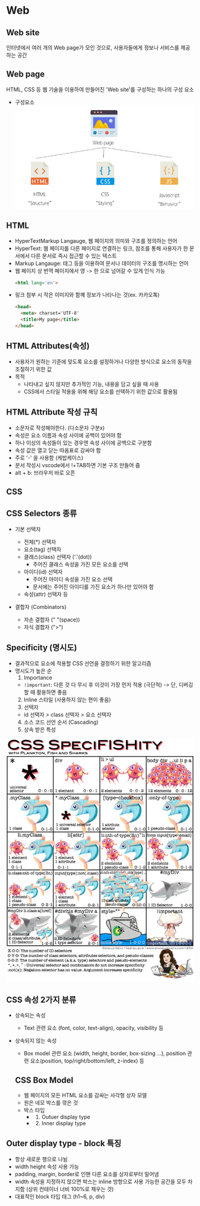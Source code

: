 # Web
## Web site
인터넷에서 여러 개의 Web page가 모인 것으로, 사용자들에게 정보나 서비스를 제공하는 공간

## Web page
HTML, CSS 등 웹 기술을 이용하여 만들어진 'Web site'를 구성하는 하나의 구성 요소
- 구성요소   
  ![웹페이지의 구성요소](image.png)   
  
## HTML
- HyperTextMarkup Langauge, 웹 페이지의 의미와 구조를 정의하는 언어
- HyperText: 웹 페이지를 다른 페이지로 연결하는 링크, 참조를 통해 사용자가 한 문서에서 다른 문서로 즉시 접근할 수 있는 텍스트
- Markup Langauge: 태그 등을 이용하여 문서나 데이터의 구조를 명시하는 언어
- 웹 페이지 상 번역 페이지에서 영 -> 한 으로 넘어갈 수 있게 인식 가능 
  ```html
  <html lang='en'>
  ```
- 링크 첨부 시 작은 이미지와 함꼐 정보가 나타나는 것(ex. 카카오톡)
  ```html
  <head>
    <meta> charset='UTF-8'
    <title>My page</title>
  </head>
  ```

## HTML Attributes(속성)
- 사용자가 원하는 기준에 맞도록 요소를 설정하거나 다양한 방식으로 요소의 동작을 조절하기 위한 값
- 목적
  - 나타내고 싶지 않지만 추가적인 기능, 내용을 담고 싶을 때 사용
  - CSS에서 스타일 적용을 위해 해당 요소를 선택하기 위한 값으로 활용됨

## HTML Attribute 작성 규칙
- 소문자로 작성해야한다. (다소문자 구분x)
- 속성은 요소 이름과 속성 사이에 공백이 있어야 함
- 하나 이상의 속성들이 있는 경우엔 속성 사이에 공백으로 구분함
- 속성 값은 열고 닫는 따옴표로 감싸야 함
- 주로 '-' 을 사용함 (케밥케이스)
- 문서 작성시 vscode에서 !+TAB하면 기본 구조 만들어 줌
- alt + b: 브라우저 바로 오픈

## CSS 
## CSS Selectors 종류
- 기본 선택자
  - 전체(*) 선택자
  - 요소(tag) 선택자
  - 클래스(class) 선택자 ('.'(dot))
    - 주어진 클래스 속성을 가진 모든 요소를 선택
  - 아이디(id) 선택자
    - 주어진 아이디 속성을 가진 요소 선택
    - 문서에는 주어진 아이디를 가진 요소가 하나만 있어야 함
  - 속성(attr) 선택자 등

- 결합자 (Combinators)
  - 자손 결합자 (" "(space))
  - 자식 결합자 (">")

## Specificity (명시도)
- 결과적으로 요소에 적용할 CSS 선언을 결정하기 위한 알고리즘
- 명시도가 높은 순
  1. Importance   
    - `!important`: 다른 것 다 무시 후 이것이 가장 먼저 적용 (극단적) -> 단, 디버깅할 때 활용하면 좋음
  2. Inline 스타일 (사용하지 않는 편이 좋음)
  3. 선택자
   - id 선택자 > class 선택자 > 요소 선택자
  4. 소스 코드 선언 순서 (Cascading)
  5. 상속 받은 특성  

![명시도 시각화](image-1.png)


## CSS 속성 2가지 분류
- 상속되는 속성
  - Text 관련 요소 (font, color, text-align), opacity, visibility 등
- 상속되지 않는 속성
  - Box model 관련 요소 (width, height, border, box-sizing ...), position 관련 요소(position, top/right/bottom/left, z-index) 등

  ## CSS Box Model
  - 웹 페이지의 모든 HTML 요소를 감싸는 사각형 상자 모델
  - 원은 네모 박스를 깎은 것
  - 박스 타입
    - 1. Outuer display type
    - 2. Inner display type

## Outer display type - block 특징
- 항상 새로운 행으로 나뉨
- width height 속성 사용 가능
- padding, margin, border로 인핸 다른 요소를 상자로부터 밀어냄
- width 속성을 지정하지 않으면 박스는 inline 방향으로 사용 가능한 공간을 모두 차지함 (상위 컨테이너 너비 100%로 채우는 것)
- 대표적인 block 타입 태그 (h1~6, p, div)
